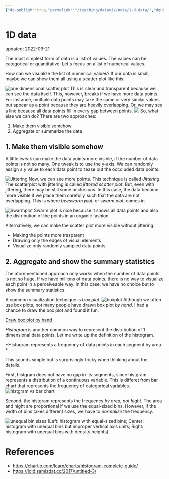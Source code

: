 ```yaml
---
{"dg-publish":true,"permalink":"/teaching/datavis/note/1-d-data/","dgHomeLink":true,"dgPassFrontmatter":false}
---
```



# 1D data
updated: 2022-09-21


The most simplest form of data is a list of values. The values can be categorical or quantitative. Let's focus on a list of numerical values. 

How can we visualize the list of numerical values? If our data is small, maybe we can show them all using a scatter plot like this:

![one dimensional scatter plot](https://people.sc.fsu.edu/~jburkardt/m_src/grid_display_test/hermite_o7.png)
This is clear and transparent because we can see the data itself. This, however, breaks if we have more data points. For instance, multiple data points may take the same or very similar values but appear as a point because they are heavily overlapping. Or, we may see a line because all data points fill in every gap between points. 
![](https://i.stack.imgur.com/3bN1w.png)
So, what else we can do? There are two approaches:
1. Make them visible somehow
2. Aggregate or summarize the data

## 1.  Make them visible somehow
A little tweak can make the data points more visible, if the number of data points is not so many. One tweak is to use the y-axis. We can randomly assign a y value to each data point to tease out the occoluded data points. 

![Jittering](http://docs.enthought.com/chaco/_images/jitter_plot.png)
Now, we can see more points. This technique is called *Jittering*. The scatterplot with jittering is called *jittered scatter plot*. But, even with jittering, there may be still some occlusions. In this case, the data become more visible if we place them carefully such that the data are not overlapping. This is where *beeswarm plot*, or *swarm plot*, comes in. 

![Swarmplot](https://i0.wp.com/www.r-statistics.com/wp-content/uploads/2011/03/fig_05.png?ssl=1)
Swarm plot is nice because it shows all data points and also the distribution of the points in an organic fashion.

Alternatively, we can make the scatter plot more visible without jittering. 
- Making the points more trasparent 
- Drawing only the edges of visual elements
- Visualize only randomly sampled data points 


## 2.  Aggregate and show the summary statistics
The aforementioned approach only works when the number of data points is not so huge. If we have millions of data points, there is no way to visualize each point in a perceiveable way. In this case, we have no choice but to show the summary statistics. 

A common visualization technique is *box plot*. 
![boxplot](https://cdn1.byjus.com/wp-content/uploads/2020/10/Box-Plot-and-Whisker-Plot-1.png)
Although we often use box plots, not many people have drawn box plot *by hand*. I had a chance to draw the box plot and found it fun. 

[Draw box plot by hand ](https://www.youtube.com/watch?v=r43lniTavB4)

*Histogram* is another common way to represent the distribution of 1 dimensional data points. Let me write up the definition of the histogram. 

*Histogram represents a frequency of data points in each segment by area. *

This sounds simple but is surprisingly tricky when thinking about the details. 

First, histgram does not have no gap in its segments, since histgram represents a distribution of a continuous variable. This is differet from bar chart that represents the frequency of categorical variables. 
![histgram vs bar chart](https://www.edrawsoft.com/howto/charts-comparison.png)

Second, the histgram represents the frequency *by area, not hight*. The area and hight are proportional if we use the equal-sized bins. However, if the width of bins takes different sizes, we have to *normalize* the frequency. 

![unequal bin sizes](https://chartio.com/assets/8eb2b2/tutorials/charts/histograms/dd697fef22fc1823d1996d7a09d902bc648a8f5f68cf9c975909288ba496d094/histogram-misuses-2.png)
(Left: histogram with equal-sized bins; Center: histogram with unequal bins but improper vertical axis units; Right: histogram with unequal bins with density heights). 

# References 
- https://chartio.com/learn/charts/histogram-complete-guide/
- https://ldld.samizdat.cc/2017/untitled-3/